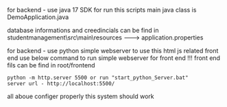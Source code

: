 for backend - use java 17 SDK for run this scripts
main java class is DemoApplication.java

database informations and creedincials can be find in 
studentmanagement\src\main\resources ---> application.properties

for backend - use python simple webserver to use this html js related front end
use below command to run simple webserver for front end
!!! front end fils can be find in root/frontend

    python -m http.server 5500 or run "start_python_Server.bat"
    server url - http://localhost:5500/

all aboue configer properly this system should work
